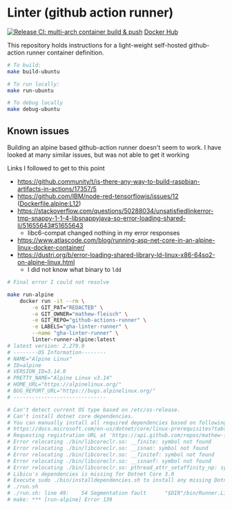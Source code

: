 # Linter (github action runner)

[![Release CI: multi-arch container build & push](https://github.com/mathew-fleisch/linter-runner/actions/workflows/build-container.yaml/badge.svg)](https://github.com/mathew-fleisch/linter-runner/actions/workflows/build-container.yaml)
[Docker Hub](https://hub.docker.com/r/mathewfleisch/linter-runner/tags?page=1&ordering=last_updated)


This repository holds instructions for a light-weight self-hosted github-action runner container definition.

```bash
# To build:
make build-ubuntu

# To run locally:
make run-ubuntu

# To debug locally
make debug-ubuntu
```



## Known issues

Building an alpine based github-action runner doesn't seem to work. I have looked at many similar issues, but was not able to get it working

Links I followed to get to this point

 - https://github.community/t/is-there-any-way-to-build-raspbian-artifacts-in-actions/17357/5
 - https://github.com/IBM/node-red-tensorflowjs/issues/12 ([Dockerfile.alpine:L12](Dockerfile.alpine:L12))
 - https://stackoverflow.com/questions/50288034/unsatisfiedlinkerror-tmp-snappy-1-1-4-libsnappyjava-so-error-loading-shared-li/51655643#51655643
    - libc6-compat changed nothing in my error responses
 - https://www.atlascode.com/blog/running-asp-net-core-in-an-alpine-linux-docker-container/
 - https://dustri.org/b/error-loading-shared-library-ld-linux-x86-64so2-on-alpine-linux.html
    - I did not know what binary to `ldd`



```bash
# Final error I could not resolve

make run-alpine
    docker run -it --rm \
        -e GIT_PAT="REDACTED" \
        -e GIT_OWNER="mathew-fleisch" \
        -e GIT_REPO="github-actions-runner" \
        -e LABELS="gha-linter-runner" \
        --name "gha-linter-runner" \
        linter-runner-alpine:latest
# latest version: 2.279.0
# --------OS Information--------
# NAME="Alpine Linux"
# ID=alpine
# VERSION_ID=3.14.0
# PRETTY_NAME="Alpine Linux v3.14"
# HOME_URL="https://alpinelinux.org/"
# BUG_REPORT_URL="https://bugs.alpinelinux.org/"
# ------------------------------

# Can't detect current OS type based on /etc/os-release.
# Can't install dotnet core dependencies.
# You can manually install all required dependencies based on following documentation
# https://docs.microsoft.com/en-us/dotnet/core/linux-prerequisites?tabs=netcore2x
# Requesting registration URL at 'https://api.github.com/repos/mathew-fleisch/github-actions-runner/actions/runners/registration-token'
# Error relocating ./bin/libcoreclr.so: __finite: symbol not found
# Error relocating ./bin/libcoreclr.so: __isnan: symbol not found
# Error relocating ./bin/libcoreclr.so: __finitef: symbol not found
# Error relocating ./bin/libcoreclr.so: __isnanf: symbol not found
# Error relocating ./bin/libcoreclr.so: pthread_attr_setaffinity_np: symbol not found
# Libicu's dependencies is missing for Dotnet Core 3.0
# Execute sudo ./bin/installdependencies.sh to install any missing Dotnet Core 3.0 dependencies.
# ./run.sh 
# ./run.sh: line 49:    54 Segmentation fault      "$DIR"/bin/Runner.Listener run $*
# make: *** [run-alpine] Error 139

```


